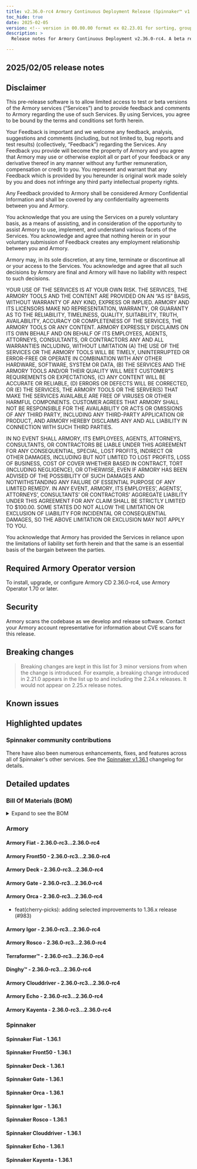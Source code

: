 ```yaml
---
title: v2.36.0-rc4 Armory Continuous Deployment Release (Spinnaker™ v1.36.1)
toc_hide: true
date: 2025-02-05
version: <!-- version in 00.00.00 format ex 02.23.01 for sorting, grouping -->
description: >
  Release notes for Armory Continuous Deployment v2.36.0-rc4. A beta release is not meant for installation in production environments.

---
```


## 2025/02/05 release notes

## Disclaimer

This pre-release software is to allow limited access to test or beta versions of the Armory services (“Services”) and to provide feedback and comments to Armory regarding the use of such Services. By using Services, you agree to be bound by the terms and conditions set forth herein.

Your Feedback is important and we welcome any feedback, analysis, suggestions and comments (including, but not limited to, bug reports and test results) (collectively, “Feedback”) regarding the Services. Any Feedback you provide will become the property of Armory and you agree that Armory may use or otherwise exploit all or part of your feedback or any derivative thereof in any manner without any further remuneration, compensation or credit to you. You represent and warrant that any Feedback which is provided by you hereunder is original work made solely by you and does not infringe any third party intellectual property rights.

Any Feedback provided to Armory shall be considered Armory Confidential Information and shall be covered by any confidentiality agreements between you and Armory.

You acknowledge that you are using the Services on a purely voluntary basis, as a means of assisting, and in consideration of the opportunity to assist Armory to use, implement, and understand various facets of the Services. You acknowledge and agree that nothing herein or in your voluntary submission of Feedback creates any employment relationship between you and Armory.

Armory may, in its sole discretion, at any time, terminate or discontinue all or your access to the Services. You acknowledge and agree that all such decisions by Armory are final and Armory will have no liability with respect to such decisions.

YOUR USE OF THE SERVICES IS AT YOUR OWN RISK. THE SERVICES, THE ARMORY TOOLS AND THE CONTENT ARE PROVIDED ON AN “AS IS” BASIS, WITHOUT WARRANTY OF ANY KIND, EXPRESS OR IMPLIED. ARMORY AND ITS LICENSORS MAKE NO REPRESENTATION, WARRANTY, OR GUARANTY AS TO THE RELIABILITY, TIMELINESS, QUALITY, SUITABILITY, TRUTH, AVAILABILITY, ACCURACY OR COMPLETENESS OF THE SERVICES, THE ARMORY TOOLS OR ANY CONTENT. ARMORY EXPRESSLY DISCLAIMS ON ITS OWN BEHALF AND ON BEHALF OF ITS EMPLOYEES, AGENTS, ATTORNEYS, CONSULTANTS, OR CONTRACTORS ANY AND ALL WARRANTIES INCLUDING, WITHOUT LIMITATION (A) THE USE OF THE SERVICES OR THE ARMORY TOOLS WILL BE TIMELY, UNINTERRUPTED OR ERROR-FREE OR OPERATE IN COMBINATION WITH ANY OTHER HARDWARE, SOFTWARE, SYSTEM OR DATA, (B) THE SERVICES AND THE ARMORY TOOLS AND/OR THEIR QUALITY WILL MEET CUSTOMER”S REQUIREMENTS OR EXPECTATIONS, (C) ANY CONTENT WILL BE ACCURATE OR RELIABLE, (D) ERRORS OR DEFECTS WILL BE CORRECTED, OR (E) THE SERVICES, THE ARMORY TOOLS OR THE SERVER(S) THAT MAKE THE SERVICES AVAILABLE ARE FREE OF VIRUSES OR OTHER HARMFUL COMPONENTS. CUSTOMER AGREES THAT ARMORY SHALL NOT BE RESPONSIBLE FOR THE AVAILABILITY OR ACTS OR OMISSIONS OF ANY THIRD PARTY, INCLUDING ANY THIRD-PARTY APPLICATION OR PRODUCT, AND ARMORY HEREBY DISCLAIMS ANY AND ALL LIABILITY IN CONNECTION WITH SUCH THIRD PARTIES.

IN NO EVENT SHALL ARMORY, ITS EMPLOYEES, AGENTS, ATTORNEYS, CONSULTANTS, OR CONTRACTORS BE LIABLE UNDER THIS AGREEMENT FOR ANY CONSEQUENTIAL, SPECIAL, LOST PROFITS, INDIRECT OR OTHER DAMAGES, INCLUDING BUT NOT LIMITED TO LOST PROFITS, LOSS OF BUSINESS, COST OF COVER WHETHER BASED IN CONTRACT, TORT (INCLUDING NEGLIGENCE), OR OTHERWISE, EVEN IF ARMORY HAS BEEN ADVISED OF THE POSSIBILITY OF SUCH DAMAGES AND NOTWITHSTANDING ANY FAILURE OF ESSENTIAL PURPOSE OF ANY LIMITED REMEDY. IN ANY EVENT, ARMORY, ITS EMPLOYEES’, AGENTS’, ATTORNEYS’, CONSULTANTS’ OR CONTRACTORS’ AGGREGATE LIABILITY UNDER THIS AGREEMENT FOR ANY CLAIM SHALL BE STRICTLY LIMITED TO $100.00. SOME STATES DO NOT ALLOW THE LIMITATION OR EXCLUSION OF LIABILITY FOR INCIDENTAL OR CONSEQUENTIAL DAMAGES, SO THE ABOVE LIMITATION OR EXCLUSION MAY NOT APPLY TO YOU.

You acknowledge that Armory has provided the Services in reliance upon the limitations of liability set forth herein and that the same is an essential basis of the bargain between the parties.


## Required Armory Operator version

To install, upgrade, or configure Armory CD 2.36.0-rc4, use Armory Operator 1.70 or later.

## Security

Armory scans the codebase as we develop and release software. Contact your Armory account representative for information about CVE scans for this release.

## Breaking changes
<!-- Copy/paste from the previous version if there are recent ones. We can drop breaking changes after 3 minor versions. Add new ones from OSS and Armory. -->

> Breaking changes are kept in this list for 3 minor versions from when the change is introduced. For example, a breaking change introduced in 2.21.0 appears in the list up to and including the 2.24.x releases. It would not appear on 2.25.x release notes.

## Known issues
<!-- Copy/paste known issues from the previous version if they're not fixed. Add new ones from OSS and Armory. If there aren't any issues, state that so readers don't think we forgot to fill out this section. -->

## Highlighted updates

<!--
Each item category (such as UI) under here should be an h3 (###). List the following info that service owners should be able to provide:
- Major changes or new features we want to call out for Armory and OSS. Changes should be grouped under end user understandable sections. For example, instead of Deck, use UI. Instead of Fiat, use Permissions.
- Fixes to any known issues from previous versions that we have in release notes. These can all be grouped under a Fixed issues H3.
-->




###  Spinnaker community contributions

There have also been numerous enhancements, fixes, and features across all of Spinnaker's other services. See the
[Spinnaker v1.36.1](https://www.spinnaker.io/changelogs/1.36.1-changelog/) changelog for details.

## Detailed updates

### Bill Of Materials (BOM)

<details><summary>Expand to see the BOM</summary>
<pre class="highlight">
<code>artifactSources:
  dockerRegistry: docker.io/armory
dependencies:
  redis:
    commit: null
    version: 2:2.8.4-2
services:
  clouddriver:
    commit: e52a253da499f54ea951d46472ee20ada1326d1a
    version: 2.36.0-rc4
  deck:
    commit: da852d30ae5d29448b8546c3a55e799ef08bec8a
    version: 2.36.0-rc4
  dinghy:
    commit: 50041173d1a043493409059e7fa5d7a1a80fb553
    version: 2.36.0-rc4
  echo:
    commit: 4c2efbbb9e57b64a1a4fa85aef8eeccc8aaa80a7
    version: 2.36.0-rc4
  fiat:
    commit: bd424d60f055e6694aeaf74af5b92862932b09c3
    version: 2.36.0-rc4
  front50:
    commit: 9e2606c2d386d00b18b76104564b6467ea2010d3
    version: 2.36.0-rc4
  gate:
    commit: c866fd92e6ae109fc31f0f75b456a205c722e2cf
    version: 2.36.0-rc4
  igor:
    commit: c5540e0bfe83bb87fa8896c7c7924113c17453b4
    version: 2.36.0-rc4
  kayenta:
    commit: 1dab7bb6f4156bdf7f15ef74722139e07ceb4581
    version: 2.36.0-rc4
  monitoring-daemon:
    commit: null
    version: 2.26.0
  monitoring-third-party:
    commit: null
    version: 2.26.0
  orca:
    commit: 9fa8bf04e3b5882c0b03d0309684ef0cd00a64c0
    version: 2.36.0-rc4
  rosco:
    commit: 80f1885bcd93da023fdb858d563cc24ccadce276
    version: 2.36.0-rc4
  terraformer:
    commit: 9756bee07eaabbb25b54812996314c22554ec1c0
    version: 2.36.0-rc4
timestamp: "2025-02-05 12:35:00"
version: 2.36.0-rc4
</code>
</pre>
</details>

### Armory


#### Armory Fiat - 2.36.0-rc3...2.36.0-rc4


#### Armory Front50 - 2.36.0-rc3...2.36.0-rc4


#### Armory Deck - 2.36.0-rc3...2.36.0-rc4


#### Armory Gate - 2.36.0-rc3...2.36.0-rc4


#### Armory Orca - 2.36.0-rc3...2.36.0-rc4

  - feat(cherry-picks): adding selected improvements to 1.36.x release (#983)

#### Armory Igor - 2.36.0-rc3...2.36.0-rc4


#### Armory Rosco - 2.36.0-rc3...2.36.0-rc4


#### Terraformer™ - 2.36.0-rc3...2.36.0-rc4


#### Dinghy™ - 2.36.0-rc3...2.36.0-rc4


#### Armory Clouddriver - 2.36.0-rc3...2.36.0-rc4


#### Armory Echo - 2.36.0-rc3...2.36.0-rc4


#### Armory Kayenta - 2.36.0-rc3...2.36.0-rc4



### Spinnaker


#### Spinnaker Fiat - 1.36.1


#### Spinnaker Front50 - 1.36.1


#### Spinnaker Deck - 1.36.1


#### Spinnaker Gate - 1.36.1


#### Spinnaker Orca - 1.36.1


#### Spinnaker Igor - 1.36.1


#### Spinnaker Rosco - 1.36.1


#### Spinnaker Clouddriver - 1.36.1


#### Spinnaker Echo - 1.36.1


#### Spinnaker Kayenta - 1.36.1


